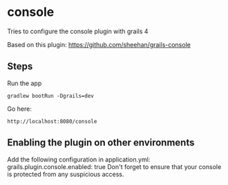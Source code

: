 # console

Tries to configure the console plugin with grails 4

Based on this plugin: https://github.com/sheehan/grails-console

## Steps

Run the app

    gradlew bootRun -Dgrails=dev

Go here:

    http://localhost:8080/console
    
## Enabling the plugin on other environments

Add the following configuration in application.yml: grails.plugin.console.enabled: true
Don't forget to ensure that your console is protected from any suspicious access.